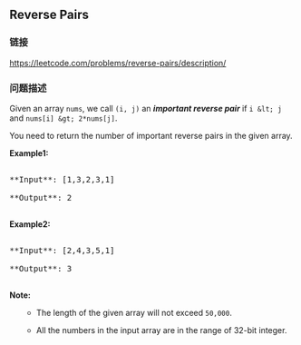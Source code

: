 ## Reverse Pairs  
### 链接  
https://leetcode.com/problems/reverse-pairs/description/  
### 问题描述
Given an array `nums`, we call `(i, j)` an ***important reverse pair*** if `i &lt; j` and `nums[i] &gt; 2*nums[j]`.

You need to return the number of important reverse pairs in the given array.

**Example1:**
<pre>
**Input**: [1,3,2,3,1]
**Output**: 2
</pre>

**Example2:**
<pre>
**Input**: [2,4,3,5,1]
**Output**: 3
</pre>

**Note:**<br>
<ol>
- The length of the given array will not exceed `50,000`.
- All the numbers in the input array are in the range of 32-bit integer.
</ol>

